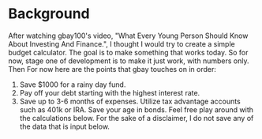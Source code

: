 # Background
After watching gbay100's video, "What Every Young Person Should Know About
Investing And Finance.", I thought I would try to create a simple budget 
calculator. The goal is to make something that works today. So for now, stage
one of development is to make it just work, with numbers only. Then
For now here are the points that gbay touches on in order:
1. Save $1000 for a rainy day fund.
2. Pay off your debt starting with the highest interest rate.
3. Save up to 3-6 months of expenses.
Utilize tax advantage accounts such as 401k or IRA.
Save your age in bonds.
Feel free play around with the calculations below. For the
sake of a disclaimer, I do not save any of the data that is
input below. <br/><br/>
